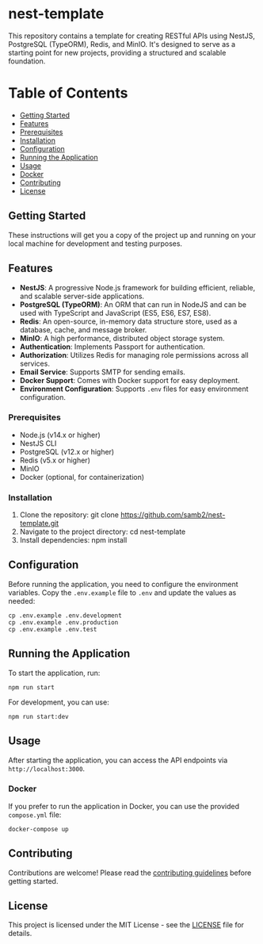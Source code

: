 # nest-template

This repository contains a template for creating RESTful APIs using NestJS, PostgreSQL (TypeORM), Redis, and MinIO. It's designed to serve as a starting point for new projects, providing a structured and scalable foundation.

# Table of Contents

- [Getting Started](#getting-started)
- [Features](#features)
- [Prerequisites](#prerequisites)
- [Installation](#installation)
- [Configuration](#configuration)
- [Running the Application](#running-the-application)
- [Usage](#usage)
- [Docker](#docker)
- [Contributing](#contributing)
- [License](#license)

## Getting Started

These instructions will get you a copy of the project up and running on your local machine for development and testing
purposes.

## Features

- **NestJS**: A progressive Node.js framework for building efficient, reliable, and scalable server-side applications.
- **PostgreSQL (TypeORM)**: An ORM that can run in NodeJS and can be used with TypeScript and JavaScript (ES5, ES6, ES7, ES8).
- **Redis**: An open-source, in-memory data structure store, used as a database, cache, and message broker.
- **MinIO**: A high performance, distributed object storage system.
- **Authentication**: Implements Passport for authentication.
- **Authorization**: Utilizes Redis for managing role permissions across all services.
- **Email Service**: Supports SMTP for sending emails.
- **Docker Support**: Comes with Docker support for easy deployment.
- **Environment Configuration**: Supports `.env` files for easy environment configuration.


### Prerequisites

- Node.js (v14.x or higher)
- NestJS CLI
- PostgreSQL (v12.x or higher)
- Redis (v5.x or higher)
- MinIO
- Docker (optional, for containerization)

### Installation

1. Clone the repository:
   git clone https://github.com/samb2/nest-template.git
2. Navigate to the project directory:
   cd nest-template
3. Install dependencies:
   npm install

## Configuration

Before running the application, you need to configure the environment variables. Copy the `.env.example` file to `.env`
and update the values as needed:

```
cp .env.example .env.development
cp .env.example .env.production
cp .env.example .env.test
```

## Running the Application

To start the application, run:

```
npm run start
```

For development, you can use:

```
npm run start:dev
```

## Usage

After starting the application, you can access the API endpoints via `http://localhost:3000`.

### Docker

If you prefer to run the application in Docker, you can use the provided `compose.yml` file:

```
docker-compose up
```

## Contributing

Contributions are welcome! Please read the [contributing guidelines](CONTRIBUTING.md) before getting started.

## License

This project is licensed under the MIT License - see the [LICENSE](LICENSE) file for details.